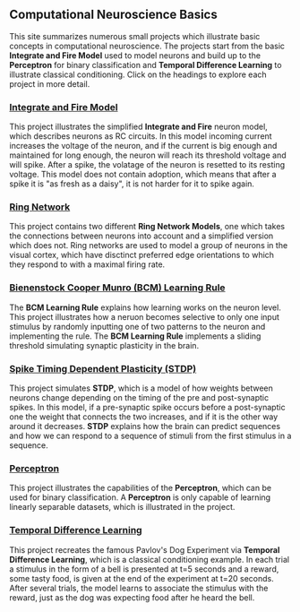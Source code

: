 ## Computational Neuroscience Basics

This site summarizes numerous small projects which illustrate basic concepts in computational neuroscience. The projects start from the basic **Integrate and Fire Model** used to model neurons and build up to the **Perceptron** for binary classification and **Temporal Difference Learning** to illustrate classical conditioning. Click on the headings to explore each project in more detail.

### [Integrate and Fire Model](https://github.com/Ilsa07/Integrate-and-Fire-Model)
This project illustrates the simplified **Integrate and Fire** neuron model, which describes neurons as RC circuits. In this model incoming current increases the voltage of the neuron, and if the current is big enough and maintained for long enough, the neuron will reach its threshold voltage and will spike. After a spike, the volatage of the neuron is resetted to its resting voltage. This model does not contain adoption, which means that after a spike it is "as fresh as a daisy", it is not harder for it to spike again.  

### [Ring Network](https://github.com/Ilsa07/Ring-Network)
This project contains two different **Ring Network Models**, one which takes the connections between neurons into account and a simplified version which does not. Ring networks are used to model a group of neurons in the visual cortex, which have disctinct preferred edge orientations to which they respond to with a maximal firing rate.

### [Bienenstock Cooper Munro (BCM) Learning Rule](https://github.com/Ilsa07/BCM-Learning-Rule)
The **BCM Learning Rule** explains how learning works on the neuron level. This project illustrates how a neruon becomes selective to only one input stimulus by randomly inputting one of two patterns to the neuron and implementing the rule. The **BCM Learning Rule** implements a sliding threshold simulating synaptic plasticity in the brain.

### [Spike Timing Dependent Plasticity (STDP)](https://github.com/Ilsa07/Spike-Timing-Dependent-Plasticity)
This project simulates **STDP**, which is a model of how weights between neurons change depending on the timing of the pre and post-synaptic spikes. In this model, if a pre-synaptic spike occurs before a post-synaptic one the weight that connects the two increases, and if it is the other way around it decreases. **STDP** explains how the brain can predict sequences and how we can respond to a sequence of stimuli from the first stimulus in a sequence.

### [Perceptron](https://github.com/Ilsa07/Perceptron)
This project illustrates the capabilities of the **Perceptron**, which can be used for binary classification. A **Perceptron** is only capable of learning linearly separable datasets, which is illustrated in the project.

### [Temporal Difference Learning](https://github.com/Ilsa07/TD-Learning-Conditioning)
This project recreates the famous Pavlov's Dog Experiment via **Temporal Difference Learning**, which is a classical conditioning example. In each trial a stimulus in the form of a bell is presented at t=5 seconds and a reward, some tasty food, is given at the end of the experiment at t=20 seconds. After several trials, the model learns to associate the stimulus with the reward, just as the dog was expecting food after he heard the bell.
